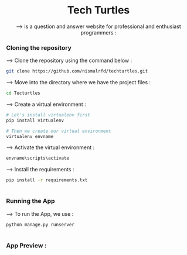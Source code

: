 <div align="center">

# Tech Turtles
-->  is a question and answer website for professional and enthusiast programmers :


</div>

### Cloning the repository

--> Clone the repository using the command below :
```bash
git clone https://github.com/nismalrfd/techturtles.git

```

--> Move into the directory where we have the project files : 
```bash
cd Tecturtles

```

--> Create a virtual environment :
```bash
# Let's install virtualenv first
pip install virtualenv

# Then we create our virtual environment
virtualenv envname

```

--> Activate the virtual environment :
```bash
envname\scripts\activate

```

--> Install the requirements :
```bash
pip install -r requirements.txt

```

#

### Running the App

--> To run the App, we use :
```bash
python manage.py runserver

```


#

### App Preview :




